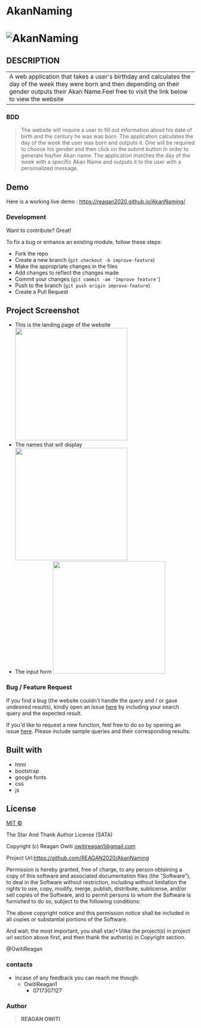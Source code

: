 # AkanNaming

# ![AkanNaming](https://github.com/REAGAN2020/AkanNaming)

## DESCRIPTION

<table>
<tr>
<td>
A web application that takes a user's birthday and calculates the day of the week they were born and then depending on their gender outputs their Akan Name.Feel free to visit the link below to view the website
</td>
</tr>
</table>

### BDD

> The website will require a user to fill out information about his date of birth and the century he was was born.
> The application calculates the day of the week the user was born and outputs it.
> One will be required to choose his gender and then click on the submit button in order to generate his/her Akan name.
> The application matches the day of the week with a specific Akan Name and outputs it to the user with a personalized message.

## Demo

Here is a working live demo : https://reagan2020.github.io/AkanNaming/

### Development

Want to contribute? Great!

To fix a bug or enhance an existing module, follow these steps:

- Fork the repo
- Create a new branch (`git checkout -b improve-feature`)
- Make the appropriate changes in the files
- Add changes to reflect the changes made
- Commit your changes (`git commit -am 'Improve feature'`)
- Push to the branch (`git push origin improve-feature`)
- Create a Pull Request

## Project Screenshot

- This is the landing page of the website
  <img src="landing page.png" width=300px>
- The names that will display
  <img src="names that will display.png" width=300px>
- The input form
  <img src="page for input.png" width=300px>

### Bug / Feature Request

If you find a bug (the website couldn't handle the query and / or gave undesired results), kindly open an issue [here](https://github.com/REAGAN2020/AkanNaming) by including your search query and the expected result.

If you'd like to request a new function, feel free to do so by opening an issue [here](https://github.com/REAGAN2020/AkanNaming). Please include sample queries and their corresponding results.

## Built with

- html
- bootstrap
- google fonts
- css
- js

## License

[MIT © ](https://github.com/REAGAN2020/AkanNaming/blob/master/LICENSE.md)

The Star And Thank Author License (SATA)

Copyright (c) Reagan Owiti owitireagan1@gmail.com

Project Url:https://github.com/REAGAN2020/AkanNaming

Permission is hereby granted, free of charge, to any person obtaining a copy of this software and associated documentation files (the "Software"), to deal in the Software without restriction, including without limitation the rights to use, copy, modify, merge, publish, distribute, sublicense, and/or sell copies of the Software, and to permit persons to whom the Software is furnished to do so, subject to the following conditions:

The above copyright notice and this permission notice shall be included in all copies or substantial portions of the Software.

And wait, the most important, you shall star/+1/like the project(s) in project url section above first, and then thank the author(s) in Copyright section.

@OwitiReagan

### contacts

- Incase of any feedback you can reach me though:
  - OwitiReagan1
    - 0717307127

### Author

> **REAGAN OWITI**
